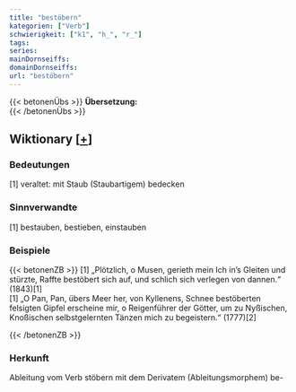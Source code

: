 ```yaml
---
title: "bestöbern"
kategorien: ["Verb"]
schwierigkeit: ["k1", "h_", "r_"]
tags:
series:
mainDornseiffs:
domainDornseiffs:
url: "bestöbern"
---
```


{{< betonenÜbs >}}
**Übersetzung:**  
{{< /betonenÜbs >}}

## Wiktionary [[+](https://de.wiktionary.org/wiki/bestöbern)]

### Bedeutungen
[1] veraltet: mit Staub (Staubartigem) bedecken  

### Sinnverwandte
[1] bestauben, bestieben, einstauben  

### Beispiele
{{< betonenZB >}}
[1] „Plötzlich, o Musen, gerieth mein Ich in’s Gleiten und stürzte, Raffte bestöbert sich auf, und schlich sich verlegen von dannen.“ (1843)[1]  
[1] „O Pan, Pan, übers Meer her, von Kyllenens, Schnee bestöberten felsigten Gipfel erscheine mir, o Reigenführer der Götter, um zu Nyßischen, Knoßischen selbstgelernten Tänzen mich zu begeistern.“ (1777)[2]  

{{< /betonenZB >}}
### Herkunft
Ableitung vom Verb stöbern mit dem Derivatem (Ableitungsmorphem) be-  


